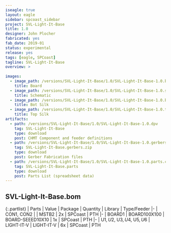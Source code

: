 ```yaml
---
iseagle: true
layout: eagle
sidebar: spcoast_sidebar
project: SVL-Light-It-Base
title: 1.0
designer: John Plocher
fabricated: yes
fab_date: 2019-01
status: experimental
release: yes
tags: [eagle, SPCoast]
tagline: SVL-Light-It-Base
overview: >
    
images:
  - image_path: /versions/SVL-Light-It-Base/1.0/SVL-Light-It-Base-1.0.brd.png
    title: Board
  - image_path: /versions/SVL-Light-It-Base/1.0/SVL-Light-It-Base-1.0.sch.png
    title: Schematic
  - image_path: /versions/SVL-Light-It-Base/1.0/SVL-Light-It-Base-1.0.bot.brd.png
    title: Bot Silk
  - image_path: /versions/SVL-Light-It-Base/1.0/SVL-Light-It-Base-1.0.top.brd.png
    title: Top Silk
artifacts:
  - path: /versions/SVL-Light-It-Base/1.0/SVL-Light-It-Base-1.0.dpv
    tag: SVL-Light-It-Base
    type: download
    post: CHMT Component and feeder definitions
  - path: /versions/SVL-Light-It-Base/1.0/SVL-Light-It-Base-1.0.gerbers.zip
    tag: SVL-Light-It-Base.gerbers.zip
    type: download
    post: Gerber Fabrication files
  - path: /versions/SVL-Light-It-Base/1.0/SVL-Light-It-Base-1.0.parts.csv
    tag: SVL-Light-It-Base.parts
    type: download
    post: Parts List (spreadsheet data)
---
```


## SVL-Light-It-Base.bom

{:.partlist}
| Parts | Value | Package | Quantity | Library | Type/Feeder
|-
| CON1, CON2 |  | MSTB2 | 2x | SPCoast | PTH
|-
| BOARD1 | BOARD100X100 | BOARD-SEEED10X10 | 1x | SPCoast | PTH
|-
| U$1, U$2, U$3, U$4, U$5, U$6 | LIGHT-IT-V | LIGHT-IT-V | 6x | SPCoast | PTH
